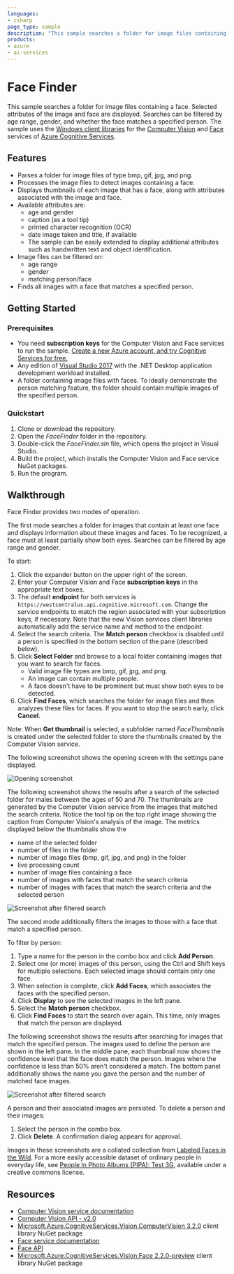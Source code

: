 ```yaml
---
languages:
- csharp
page_type: sample
description: "This sample searches a folder for image files containing a face."
products:
- azure
- ai-services
---
```


# Face Finder

This sample searches a folder for image files containing a face. Selected attributes of the image and face are displayed. Searches can be filtered by age range, gender, and whether the face matches a specified person. The sample uses the [Windows client libraries](https://www.nuget.org/packages?q=Microsoft.Azure.CognitiveServices.Vision) for the [Computer Vision](https://docs.microsoft.com/azure/cognitive-services/computer-vision/) and [Face](https://docs.microsoft.com/azure/cognitive-services/face/) services of [Azure Cognitive Services](https://docs.microsoft.com/azure/cognitive-services/).

## Features

* Parses a folder for image files of type bmp, gif, jpg, and png.
* Processes the image files to detect images containing a face.
* Displays thumbnails of each image that has a face, along with attributes associated with the image and face.
* Available attributes are:
  * age and gender
  * caption (as a tool tip)
  * printed character recognition (OCR)
  * date image taken and title, if available
  * The sample can be easily extended to display additional attributes such as handwritten text and object identification.
* Image files can be filtered on:
  * age range
  * gender
  * matching person/face
* Finds all images with a face that matches a specified person.

## Getting Started

### Prerequisites

* You need **subscription keys** for the Computer Vision and Face services to run the sample. [Create a new Azure account, and try Cognitive Services for free.](https://azure.microsoft.com/free/cognitive-services/)
* Any edition of [Visual Studio 2017](https://www.visualstudio.com/downloads/) with the .NET Desktop application development workload installed.
* A folder containing image files with faces. To ideally demonstrate the person matching feature, the folder should contain multiple images of the specified person.

### Quickstart

1. Clone or download the repository.
1. Open the *FaceFinder* folder in the repository.
1. Double-click the *FaceFinder.sln* file, which opens the project in Visual Studio.
1. Build the project, which installs the Computer Vision and Face service NuGet packages.
1. Run the program.

## Walkthrough

Face Finder provides two modes of operation.

The first mode searches a folder for images that contain at least one face and displays information about these images and faces. To be recognized, a face must at least partially show both eyes. Searches can be filtered by age range and gender.

To start:

1. Click the expander button on the upper right of the screen.
1. Enter your Computer Vision and Face **subscription keys** in the appropriate text boxes.
1. The default **endpoint** for both services is `https://westcentralus.api.cognitive.microsoft.com`. Change the service endpoints to match the region associated with your subscription keys, if necessary. Note that the new Vision services client libraries automatically add the service name and method to the endpoint.
1. Select the search criteria. The **Match person** checkbox is disabled until a person is specified in the bottom section of the pane (described below).
1. Click **Select Folder** and browse to a local folder containing images that you want to search for faces.
    * Valid image file types are bmp, gif, jpg, and png.
    * An image can contain multiple people.
    * A face doesn't have to be prominent but must show both eyes to be detected.
1. Click **Find Faces**, which searches the folder for image files and then analyzes these files for faces. If you want to stop the search early, click  **Cancel**.

Note: When **Get thumbnail** is selected, a subfolder named *FaceThumbnails* is created under the selected folder to store the thumbnails created by the Computer Vision service.

The following screenshot shows the opening screen with the settings pane displayed.

![Opening screenshot](Images/facefinder-opening-screen.png)

The following screenshot shows the results after a search of the selected folder for males between the ages of 50 and 70. The thumbnails are generated by the Computer Vision service from the images that matched the search criteria. Notice the tool tip on the top right image showing the caption from Computer Vision's analysis of the image. The metrics displayed below the thumbnails show the

* name of the selected folder
* number of files in the folder
* number of image files (bmp, gif, jpg, and png) in the folder
* live processing count
* number of image files containing a face
* number of images with faces that match the search criteria
* number of images with faces that match the search criteria and the selected person

![Screenshot after filtered search](Images/facefinder-after-search.png)

The second mode additionally filters the images to those with a face that match a specified person.

To filter by person:

1. Type a name for the person in the combo box and click **Add Person**.
1. Select one (or more) images of this person, using the Ctrl and Shift keys for multiple selections. Each selected image should contain only one face.
1. When selection is complete, click **Add Faces**, which associates the faces with the specified person.
1. Click **Display** to see the selected images in the left pane.
1. Select the **Match person** checkbox.
1. Click **Find Faces** to start the search over again. This time, only images that match the person are displayed.

The following screenshot shows the results after searching for images that match the specified person. The images used to define the person are shown in the left pane. In the middle pane, each thumbnail now shows the confidence level that the face does match the person. Images where the confidence is less than 50% aren't considered a match. The bottom panel additionally shows the name you gave the person and the number of matched face images.

![Screenshot after filtered search](Images/facefinder-person-match.png)

A person and their associated images are persisted. To delete a person and their images:

1. Select the person in the combo box.
1. Click **Delete**. A confirmation dialog appears for approval.

Images in these screenshots are a collated collection from [Labeled Faces in the Wild](http://vis-www.cs.umass.edu/lfw/). For a more easily accessible dataset of ordinary people in everyday life, see [People In Photo Albums (PIPA): Test 3G](https://people.eecs.berkeley.edu/~nzhang/piper.html), available under a creative commons license.

## Resources

* [Computer Vision service documentation](https://docs.microsoft.com/azure/cognitive-services/computer-vision/)
* [Computer Vision API - v2.0](https://westus.dev.cognitive.microsoft.com/docs/services/5adf991815e1060e6355ad44/operations/56f91f2e778daf14a499e1fa)
* [Microsoft.Azure.CognitiveServices.Vision.ComputerVision 3.2.0](https://www.nuget.org/packages/Microsoft.Azure.CognitiveServices.Vision.ComputerVision/3.2.0) client library NuGet package
* [Face service documentation](https://docs.microsoft.com/azure/cognitive-services/face/)
* [Face API](https://docs.microsoft.com/azure/cognitive-services/face/apireference)
* [Microsoft.Azure.CognitiveServices.Vision.Face 2.2.0-preview](https://www.nuget.org/packages/Microsoft.Azure.CognitiveServices.Vision.Face/2.2.0-preview) client library NuGet package

